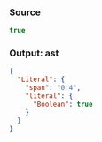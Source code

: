 ### Source
```js parse:expr
true
```

### Output: ast
```json
{
  "Literal": {
    "span": "0:4",
    "literal": {
      "Boolean": true
    }
  }
}
```
